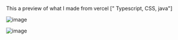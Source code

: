 This a preview of what I made from vercel [" Typescript, CSS, java"]

![image](https://github.com/user-attachments/assets/e1c69fae-ff9a-4a0d-9c50-160d01e1fd7a)



![image](https://github.com/user-attachments/assets/f16256bb-f2e5-4824-8fd3-08a7e201f826)
